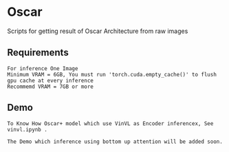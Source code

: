 # Oscar
Scripts for getting result of Oscar Architecture from raw images

## Requirements
```
For inference One Image
Minimum VRAM = 6GB, You must run 'torch.cuda.empty_cache()' to flush gpu cache at every inference
Recommemd VRAM = 7GB or more
```

## Demo
```
To Know How Oscar+ model which use VinVL as Encoder inferencex, See vinvl.ipynb .

The Demo which inference using bottom up attention will be added soon.

```
